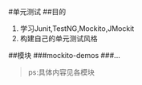 #单元测试
##目的
1. 学习Junit,TestNG,Mockito,JMockit  
2. 构建自己的单元测试风格

##模块
###mockito-demos
###...

> ps:具体内容见各模块